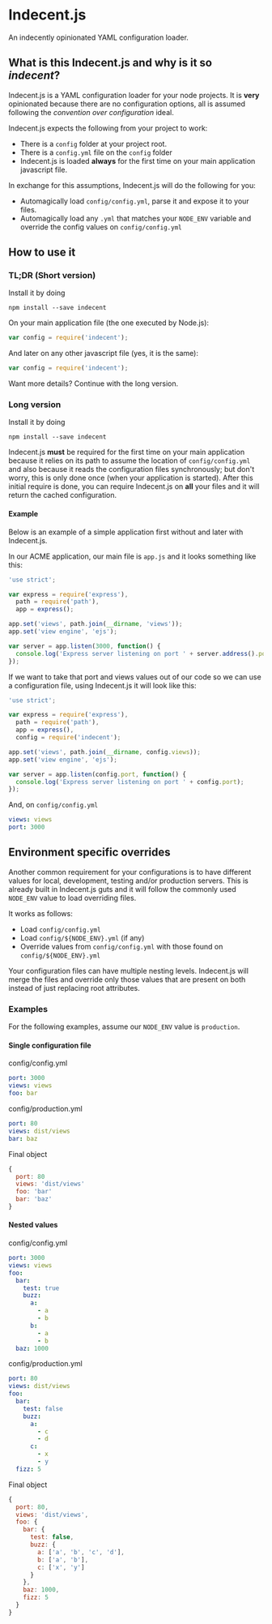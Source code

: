 Indecent.js
===========

An indecently opinionated YAML configuration loader.

What is this Indecent.js and why is it so *indecent*?
-----------------------------------------------------

Indecent.js is a YAML configuration loader for your node projects. It is **very** opinionated because there are no configuration options, all is assumed following the *convention over configuration* ideal.

Indecent.js expects the following from your project to work:

- There is a `config` folder at your project root.
- There is a `config.yml` file on the `config` folder
- Indecent.js is loaded **always** for the first time on your main application javascript file.

In exchange for this assumptions, Indecent.js will do the following for you:

- Automagically load `config/config.yml`, parse it and expose it to your files.
- Automagically load any `.yml` that matches your `NODE_ENV` variable and override the config values on `config/config.yml`

How to use it
-------------

### TL;DR (Short version)

Install it by doing

```
npm install --save indecent
```

On your main application file (the one executed by Node.js):

```js
var config = require('indecent');
```

And later on any other javascript file (yes, it is the same):

```js
var config = require('indecent');
```

Want more details? Continue with the long version.

### Long version

Install it by doing

```
npm install --save indecent
```

Indecent.js **must** be required for the first time on your main application because it relies on its path to assume the location of `config/config.yml` and also because it reads the configuration files synchronously; but don't worry, this is only done once (when your application is started). After this initial require is done, you can require Indecent.js on **all** your files and it will return the cached configuration.

#### Example

Below is an example of a simple application first without and later with Indecent.js.

In our ACME application, our main file is `app.js` and it looks something like this:

```js
'use strict';

var express = require('express'),
  path = require('path'),
  app = express();

app.set('views', path.join(__dirname, 'views'));
app.set('view engine', 'ejs');

var server = app.listen(3000, function() {
  console.log('Express server listening on port ' + server.address().port);
});
```

If we want to take that port and views values out of our code so we can use a configuration file, using Indecent.js it will look like this:

```js
'use strict';

var express = require('express'),
  path = require('path'),
  app = express(),
  config = require('indecent');

app.set('views', path.join(__dirname, config.views));
app.set('view engine', 'ejs');

var server = app.listen(config.port, function() {
  console.log('Express server listening on port ' + config.port);
});
```

And, on `config/config.yml`

```yaml
views: views
port: 3000
```

Environment specific overrides
------------------------------

Another common requirement for your configurations is to have different values for local, development, testing and/or production servers. This is already built in Indecent.js guts and it will follow the commonly used `NODE_ENV` value to load overriding files.

It works as follows:

- Load `config/config.yml`
- Load `config/${NODE_ENV}.yml` (if any)
- Override values from `config/config.yml` with those found on `config/${NODE_ENV}.yml`

Your configuration files can have multiple nesting levels. Indecent.js will merge the files and override only those values that are present on both instead of just replacing root attributes.

### Examples

For the following examples, assume our `NODE_ENV` value is `production`.

#### Single configuration file

config/config.yml
```yaml
port: 3000
views: views
foo: bar
```

config/production.yml
```yaml
port: 80
views: dist/views
bar: baz
```

Final object
```js
{
  port: 80
  views: 'dist/views'
  foo: 'bar'
  bar: 'baz'
}
```

#### Nested values

config/config.yml
```yaml
port: 3000
views: views
foo:
  bar:
    test: true
    buzz:
      a:
        - a
        - b
      b:
        - a
        - b
  baz: 1000
```

config/production.yml
```yaml
port: 80
views: dist/views
foo:
  bar:
    test: false
    buzz:
      a:
        - c
        - d
      c:
        - x
        - y
  fizz: 5
```

Final object
```js
{
  port: 80,
  views: 'dist/views',
  foo: {
    bar: {
      test: false,
      buzz: {
        a: ['a', 'b', 'c', 'd'],
        b: ['a', 'b'],
        c: ['x', 'y']
      }
    },
    baz: 1000,
    fizz: 5
  }
}

```
